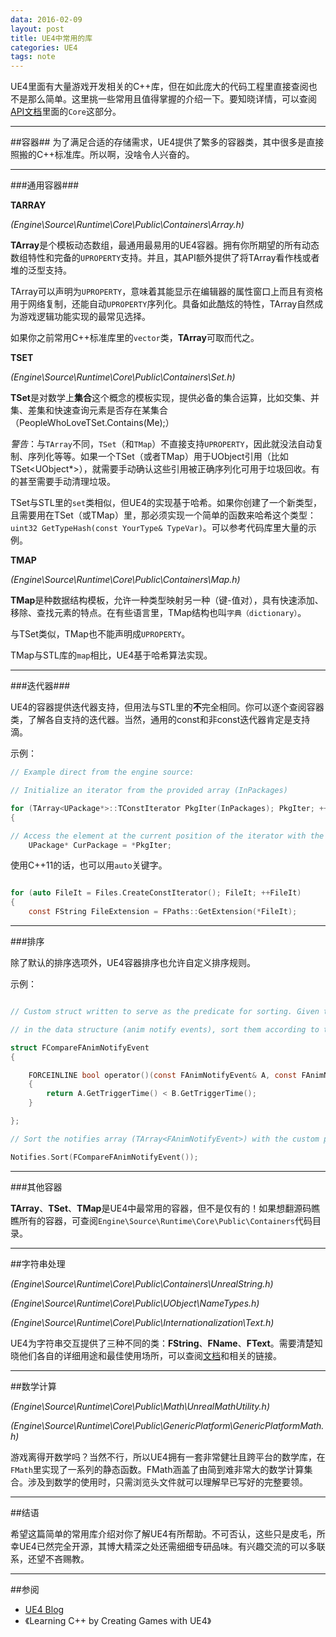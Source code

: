 ```yaml
---
data: 2016-02-09
layout: post
title: UE4中常用的库
categories: UE4
tags: note
---
```


UE4里面有大量游戏开发相关的C++库，但在如此庞大的代码工程里直接查阅也不是那么简单。这里挑一些常用且值得掌握的介绍一下。要知晓详情，可以查阅[API文档](https://docs.unrealengine.com/latest/INT/API/index.html)里面的`Core`这部分。

--------------------------
##容器##
为了满足合适的存储需求，UE4提供了繁多的容器类，其中很多是直接照搬的C++标准库。所以啊，没啥令人兴奋的。

-----------------------------------
###通用容器###

**TARRAY**

*(Engine\Source\Runtime\Core\Public\Containers\Array.h)*

**TArray**是个模板动态数组，最通用最易用的UE4容器。拥有你所期望的所有动态数组特性和完备的`UPROPERTY`支持。并且，其API额外提供了将TArray看作栈或者堆的泛型支持。

TArray可以声明为`UPROPERTY`，意味着其能显示在编辑器的属性窗口上而且有资格用于网络复制，还能自动`UPROPERTY`序列化。具备如此酷炫的特性，TArray自然成为游戏逻辑功能实现的最常见选择。

如果你之前常用C++标准库里的`vector`类，**TArray**可取而代之。

**TSET**

*(Engine\Source\Runtime\Core\Public\Containers\Set.h)*

**TSet**是对数学上**集合**这个概念的模板实现，提供必备的集合运算，比如交集、并集、差集和快速查询元素是否存在某集合（PeopleWhoLoveTSet.Contains(Me);）

*警告*：与`TArray`不同，`TSet`（和`TMap`）不直接支持`UPROPERTY`，因此就没法自动复制、序列化等等。如果一个TSet（或者TMap）用于UObject引用（比如TSet<UObject*>），就需要手动确认这些引用被正确序列化可用于垃圾回收。有的甚至需要手动清理垃圾。

TSet与STL里的`set`类相似，但UE4的实现基于哈希。如果你创建了一个新类型，且需要用在TSet（或TMap）里，那必须实现一个简单的函数来哈希这个类型：` uint32 GetTypeHash(const YourType& TypeVar) `。可以参考代码库里大量的示例。


**TMAP**

*(Engine\Source\Runtime\Core\Public\Containers\Map.h)*

**TMap**是种数据结构模板，允许一种类型映射另一种（键-值对），具有快速添加、移除、查找元素的特点。在有些语言里，TMap结构也叫`字典（dictionary）`。

与TSet类似，TMap也不能声明成`UPROPERTY`。

TMap与STL库的`map`相比，UE4基于哈希算法实现。


------------------------------
###迭代器###

UE4的容器提供迭代器支持，但用法与STL里的**不**完全相同。你可以逐个查阅容器类，了解各自支持的迭代器。当然，通用的const和非const迭代器肯定是支持滴。

示例：

```c
// Example direct from the engine source:

// Initialize an iterator from the provided array (InPackages)

for (TArray<UPackage*>::TConstIterator PkgIter(InPackages); PkgIter; ++PkgIter)
{

// Access the element at the current position of the iterator with the * operator
	UPackage* CurPackage = *PkgIter;

```

使用C++11的话，也可以用`auto`关键字。

```c

for (auto FileIt = Files.CreateConstIterator(); FileIt; ++FileIt)
{
	const FString FileExtension = FPaths::GetExtension(*FileIt);

```


------------------
###排序

除了默认的排序选项外，UE4容器排序也允许自定义排序规则。

示例：

```c

// Custom struct written to serve as the predicate for sorting. Given two constant references to elements

// in the data structure (anim notify events), sort them according to their trigger time.

struct FCompareFAnimNotifyEvent
{

	FORCEINLINE bool operator()(const FAnimNotifyEvent& A, const FAnimNotifyEvent& B) const
	{
		return A.GetTriggerTime() < B.GetTriggerTime();
	}

};

// Sort the notifies array (TArray<FAnimNotifyEvent>) with the custom predicate

Notifies.Sort(FCompareFAnimNotifyEvent());

```

------------------------------
###其他容器

**TArray**、**TSet**、**TMap**是UE4中最常用的容器，但不是仅有的！如果想翻源码瞧瞧所有的容器，可查阅`Engine\Source\Runtime\Core\Public\Containers`代码目录。


---------------------------------------
##字符串处理

*(Engine\Source\Runtime\Core\Public\Containers\UnrealString.h)*

*(Engine\Source\Runtime\Core\Public\UObject\NameTypes.h)*

*(Engine\Source\Runtime\Core\Public\Internationalization\Text.h)*

UE4为字符串交互提供了三种不同的类：**FString**、**FName**、**FText**。需要清楚知晓他们各自的详细用途和最佳使用场所，可以查阅[文档](https://docs.unrealengine.com/latest/INT/Programming/UnrealArchitecture/StringHandling/index.html)和相关的链接。


----------------------
##数学计算

*(Engine\Source\Runtime\Core\Public\Math\UnrealMathUtility.h)*

*(Engine\Source\Runtime\Core\Public\GenericPlatform\GenericPlatformMath.h)*

游戏离得开数学吗？当然不行，所以UE4拥有一套非常健壮且跨平台的数学库，在`FMath`里实现了一系列的静态函数。FMath涵盖了由简到难非常大的数学计算集合。涉及到数学的使用时，只需浏览头文件就可以理解早已写好的完整要领。


---------------------------------------
##结语

希望这篇简单的常用库介绍对你了解UE4有所帮助。不可否认，这些只是皮毛，所幸UE4已然完全开源，其博大精深之处还需细细专研品味。有兴趣交流的可以多联系，还望不吝赐教。


----------------------
##参阅

- [UE4 Blog](https://www.unrealengine.com/blog/ue4-libraries-you-should-know-about)
- 《Learning C++ by Creating Games with UE4》
